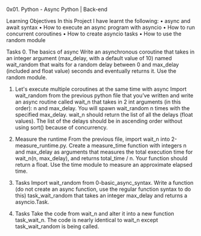 0x01. Python - Async
Python                                           |  Back-end


Learning Objectives
In this Project I have learnt the following:
•	async and await syntax
•	How to execute an async program with asyncio
•	How to run concurrent coroutines
•	How to create asyncio tasks
•	How to use the random module

Tasks
0. The basics of async
Write an asynchronous coroutine that takes in an integer argument (max_delay, with a default value of 10) named wait_random that waits for a random delay between 0 and max_delay (included and float value) seconds and eventually returns it.
Use the random module.


1. Let's execute multiple coroutines at the same time with async
Import wait_random from the previous python file that you’ve written and write an async routine called wait_n that takes in 2 int arguments (in this order): n and max_delay. You will spawn wait_random n times with the specified max_delay.
wait_n should return the list of all the delays (float values). The list of the delays should be in ascending order without using sort() because of concurrency.



2. Measure the runtime
From the previous file, import wait_n into 2-measure_runtime.py.
Create a measure_time function with integers n and max_delay as arguments that measures the total execution time for wait_n(n, max_delay), and returns total_time / n. Your function should return a float.
Use the time module to measure an approximate elapsed time.


3. Tasks
Import wait_random from 0-basic_async_syntax.
Write a function (do not create an async function, use the regular function syntax to do this) task_wait_random that takes an integer max_delay and returns a asyncio.Task.


4. Tasks
Take the code from wait_n and alter it into a new function task_wait_n. The code is nearly identical to wait_n except task_wait_random is being called.

